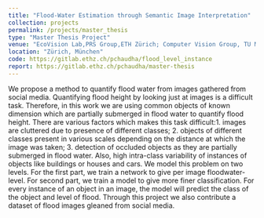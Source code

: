 ```yaml
---
title: "Flood-Water Estimation through Semantic Image Interpretation"
collection: projects
permalink: /projects/master_thesis
type: "Master Thesis Project"
venue: "EcoVision Lab,PRS Group,ETH Zürich; Computer Vision Group, TU München"
location: "Zürich, München"
code: https://gitlab.ethz.ch/pchaudha/flood_level_instance
report: https://gitlab.ethz.ch/pchaudha/master-thesis
---
```


We propose a method to quantify flood water from images gathered from social media. Quantifying flood height by looking just at images is a difficult task. Therefore, in this work we are using common objects of known dimension which are partially submerged in flood water to quantify flood height. There are various factors which makes this task difficult:1. images are cluttered due to presence of different classes;
2. objects of different classes present in various scales depending on the distance at which the image was taken;
3. detection of occluded objects as they are partially submerged in flood water. Also, high intra-class variability of instances of objects like buildings or houses and cars.
We model this problem on two levels. For the first part, we train a network to give per image floodwater-level. For second part, we train a model to give more finer classification. For every instance of an object in an image, the model will predict the class of the object and level of flood. Through this project we also contribute a dataset of flood images gleaned from social media.
